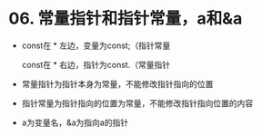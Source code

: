 # 06. 常量指针和指针常量，a和&a

+ const在 * 左边，变量为const;（指针常量

  const在 * 右边，指针为const.（常量指针

+ 常量指针为指针本身为常量，不能修改指针指向的位置

+ 指针常量为指针指向的位置为常量，不能修改指针指向位置的内容



+ a为变量名，&a为指向a的指针